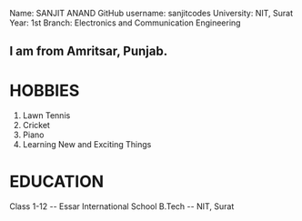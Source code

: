 Name: SANJIT ANAND
GitHub username: sanjitcodes
University: NIT, Surat
Year: 1st
Branch: Electronics and Communication Engineering

## I am from Amritsar, Punjab.

# **HOBBIES**
1. Lawn Tennis
2. Cricket 
3. Piano
4. Learning New and Exciting Things

# **EDUCATION**

Class 1-12 -- Essar International School
B.Tech     -- NIT, Surat


